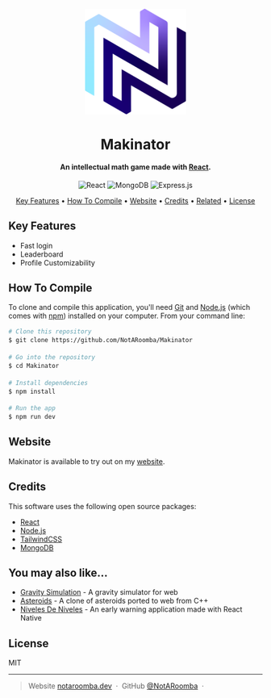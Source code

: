 <div align="center">
  <br>
  <img src="https://raw.githubusercontent.com/NotARoomba/NivelesDeNiveles/master/public/logo.png" alt="Makinator" width="200">
  <br>
  <h1>Makinator</h1>
</div>

<h4 align="center">An intellectual math game made with <a href="https://react.dev/" target="_blank">React</a>.</h4>

<div align="center">
  
![React](https://img.shields.io/badge/react_native-%2320232a.svg?style=for-the-badge&logo=react&logoColor=%2361DAFB)
![MongoDB](https://img.shields.io/badge/MongoDB-%234ea94b.svg?style=for-the-badge&logo=mongodb&logoColor=white)
![Express.js](https://img.shields.io/badge/express.js-%23404d59.svg?style=for-the-badge&logo=express&logoColor=%2361DAFB)

</div>

<p align="center">
  <a href="#key-features">Key Features</a> •
  <a href="#how-to-use">How To Compile</a> •
  <a href="#download">Website</a> •
  <a href="#credits">Credits</a> •
  <a href="#related">Related</a> •
  <a href="#license">License</a>
</p>

## Key Features

- Fast login
- Leaderboard
- Profile Customizability

## How To Compile

To clone and compile this application, you'll need [Git](https://git-scm.com) and [Node.js](https://nodejs.org/en/download/) (which comes with [npm](http://npmjs.com)) installed on your computer. From your command line:

```bash
# Clone this repository
$ git clone https://github.com/NotARoomba/Makinator

# Go into the repository
$ cd Makinator

# Install dependencies
$ npm install

# Run the app
$ npm run dev
```

## Website

Makinator is available to try out on my [website](https://makinator.notaroomba.dev).

## Credits

This software uses the following open source packages:

- [React](https://react.dev/)
- [Node.js](https://nodejs.org/)
- [TailwindCSS](https://tailwindcss.com/)
- [MongoDB](https://www.mongodb.com/)

## You may also like...

- [Gravity Simulation](https://github.com/NotARoomba/Gravity-Simulation) - A gravity simulator for web
- [Asteroids](https://github.com/NotARoomba/Asteroids) - A clone of asteroids ported to web from C++
- [Niveles De Niveles](https://github.com/NotARoomba/NivelesDeNiveles) - An early warning application made with React Native

## License

MIT

---

> Website [notaroomba.dev](https://notaroomba.dev) &nbsp;&middot;&nbsp;
> GitHub [@NotARoomba](https://github.com/NotARoomba) &nbsp;&middot;&nbsp;

